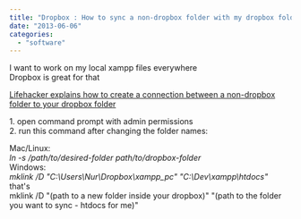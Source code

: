 ```yaml
---
title: "Dropbox : How to sync a non-dropbox folder with my dropbox folder"
date: "2013-06-06"
categories: 
  - "software"
---
```


I want to work on my local xampp files everywhere  
Dropbox is great for that  
  
[Lifehacker explains how to create a connection between a non-dropbox folder to your dropbox folder](http://lifehacker.com/5154698/sync-files-and-folders-outside-your-my-dropbox-folder)  
  
1\. open command prompt with admin permissions  
2\. run this command after changing the folder names:  
  
Mac/Linux:  
_ln -s /path/to/desired-folder path/to/dropbox-folder_  
Windows:  
_mklink /D "C:\\Users\\Nur\\Dropbox\\xampp\_pc" "C:\\Dev\\xampp\\htdocs"_  
that's  
mklink /D "(path to a new folder inside your dropbox)" "(path to the folder you want to sync - htdocs for me)"
